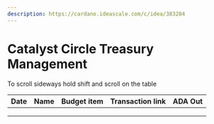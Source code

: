 ```yaml
---
description: https://cardano.ideascale.com/c/idea/383284
---
```


# Catalyst Circle Treasury Management

To scroll sideways hold shift and scroll on the table

<table><thead><tr><th>Date</th><th>Name</th><th data-type="select">Budget item</th><th>Transaction link</th><th align="center">ADA Out</th></tr></thead><tbody><tr><td></td><td></td><td></td><td></td><td align="center"></td></tr><tr><td></td><td></td><td></td><td></td><td align="center"></td></tr><tr><td></td><td></td><td></td><td></td><td align="center"></td></tr></tbody></table>
